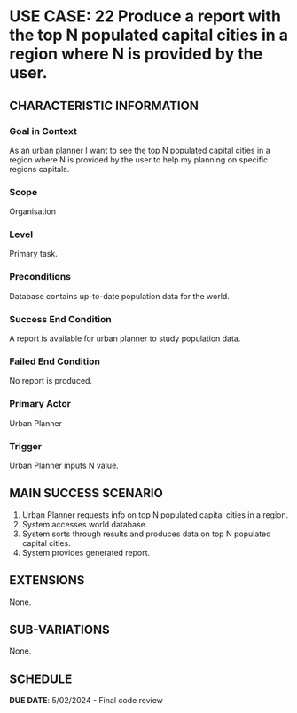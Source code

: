 # USE CASE: 22 Produce a report with the top N populated capital cities in a region where N is provided by the user.

## CHARACTERISTIC INFORMATION

### Goal in Context

As an urban planner I want to see the top N populated capital cities in a region where N is provided by the user to help my planning on specific regions capitals.

### Scope

Organisation

### Level

Primary task.

### Preconditions

Database contains up-to-date population data for the world.

### Success End Condition

A report is available for urban planner to study population data.

### Failed End Condition

No report is produced.

### Primary Actor

Urban Planner

### Trigger

Urban Planner inputs N value.

## MAIN SUCCESS SCENARIO

1. Urban Planner requests info on top N populated capital cities in a region.
2. System accesses world database.
3. System sorts through results and produces data on top N populated capital cities.
4. System provides generated report.

## EXTENSIONS

None.

## SUB-VARIATIONS

None.

## SCHEDULE

**DUE DATE**: 5/02/2024 - Final code review
